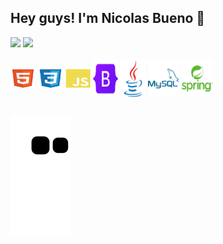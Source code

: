 ## Hey guys! I'm Nicolas Bueno 👋

 <div>
        <a href="https://github.com/Nicolas-Bueno"></a>
        <img height="160em" src="https://github-readme-stats.vercel.app/api?username=Nicolas-Bueno&show_icons=true&theme=midnight-purple"/>
        <img height="140em" src="https://github-readme-stats.vercel.app/api/top-langs/?username=Nicolas-Bueno&layout=compact&langs_count=10&theme=midnight-purple"/>
 </div>
 <div style="display: inline_block"><br>
  <img align="center" alt="Nicolas-HTML" height="30" width="40" src="https://raw.githubusercontent.com/devicons/devicon/master/icons/html5/html5-original.svg">
  <img align="center" alt="Nicolas-CSS" height="30" width="40" src="https://raw.githubusercontent.com/devicons/devicon/master/icons/css3/css3-original.svg">
  <img align="center" alt="Nicolas-Js" height="30" width="40" src="https://raw.githubusercontent.com/devicons/devicon/master/icons/javascript/javascript-plain.svg">
  <img align="center" alt="Nicolas-boots" height="60" width="40" src="https://raw.githubusercontent.com/devicons/devicon/master/icons/bootstrap/bootstrap-original.svg">
  <img align="center" alt="Nicolas-Java" height="60" width="40" src="https://raw.githubusercontent.com/devicons/devicon/master/icons/java/java-original.svg">
  <img align="center" alt="Nicolas=mysql" height="60" width="50" src="https://raw.githubusercontent.com/devicons/devicon/master/icons/mysql/mysql-plain-wordmark.svg">
  <img align="center" alt="Nicolas=spring" height="60" width="50" src="https://raw.githubusercontent.com/devicons/devicon/master/icons/spring/spring-original-wordmark.svg"> 
</div>
 
 ##
 
 ![Snake animation](https://github.com/Nicolas-Bueno/Nicolas-Bueno/blob/output/github-contribution-grid-snake.svg)
 


